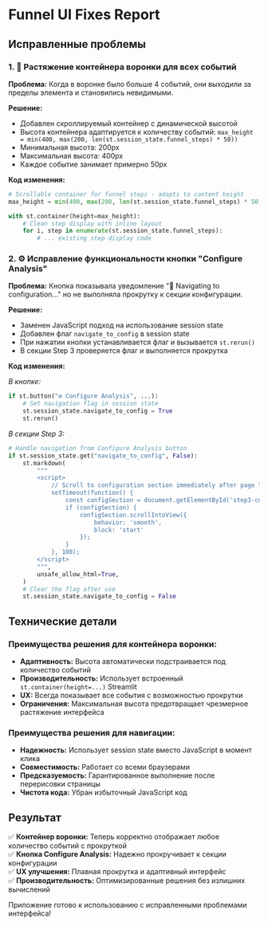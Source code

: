# Funnel UI Fixes Report

## Исправленные проблемы

### 1. 🎯 Растяжение контейнера воронки для всех событий

**Проблема:** Когда в воронке было больше 4 событий, они выходили за пределы элемента и становились невидимыми.

**Решение:**
- Добавлен скроллируемый контейнер с динамической высотой
- Высота контейнера адаптируется к количеству событий: `max_height = min(400, max(200, len(st.session_state.funnel_steps) * 50))`
- Минимальная высота: 200px
- Максимальная высота: 400px  
- Каждое событие занимает примерно 50px

**Код изменения:**
```python
# Scrollable container for funnel steps - adapts to content height
max_height = min(400, max(200, len(st.session_state.funnel_steps) * 50))

with st.container(height=max_height):
    # Clean step display with inline layout
    for i, step in enumerate(st.session_state.funnel_steps):
        # ... existing step display code
```

### 2. ⚙️ Исправление функциональности кнопки "Configure Analysis"

**Проблема:** Кнопка показывала уведомление "🎯 Navigating to configuration..." но не выполняла прокрутку к секции конфигурации.

**Решение:**
- Заменен JavaScript подход на использование session state
- Добавлен флаг `navigate_to_config` в session state
- При нажатии кнопки устанавливается флаг и вызывается `st.rerun()`
- В секции Step 3 проверяется флаг и выполняется прокрутка

**Код изменения:**

*В кнопке:*
```python
if st.button("⚙️ Configure Analysis", ...):
    # Set navigation flag in session state
    st.session_state.navigate_to_config = True
    st.rerun()
```

*В секции Step 3:*
```python
# Handle navigation from Configure Analysis button
if st.session_state.get("navigate_to_config", False):
    st.markdown(
        """
        <script>
            // Scroll to configuration section immediately after page load
            setTimeout(function() {
                const configSection = document.getElementById('step3-config');
                if (configSection) {
                    configSection.scrollIntoView({ 
                        behavior: 'smooth', 
                        block: 'start' 
                    });
                }
            }, 100);
        </script>
        """,
        unsafe_allow_html=True,
    )
    # Clear the flag after use
    st.session_state.navigate_to_config = False
```

## Технические детали

### Преимущества решения для контейнера воронки:
- **Адаптивность:** Высота автоматически подстраивается под количество событий
- **Производительность:** Использует встроенный `st.container(height=...)` Streamlit
- **UX:** Всегда показывает все события с возможностью прокрутки
- **Ограничения:** Максимальная высота предотвращает чрезмерное растяжение интерфейса

### Преимущества решения для навигации:
- **Надежность:** Использует session state вместо JavaScript в момент клика
- **Совместимость:** Работает со всеми браузерами
- **Предсказуемость:** Гарантированное выполнение после перерисовки страницы
- **Чистота кода:** Убран избыточный JavaScript код

## Результат

✅ **Контейнер воронки:** Теперь корректно отображает любое количество событий с прокруткой  
✅ **Кнопка Configure Analysis:** Надежно прокручивает к секции конфигурации  
✅ **UX улучшения:** Плавная прокрутка и адаптивный интерфейс  
✅ **Производительность:** Оптимизированные решения без излишних вычислений

Приложение готово к использованию с исправленными проблемами интерфейса! 